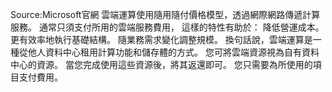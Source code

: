 Source:Microsoft官網
雲端運算使用隨用隨付價格模型，透過網際網路傳遞計算服務。 通常只須支付所用的雲端服務費用，
這樣的特性有助於：
                降低營運成本。
                更有效率地執行基礎結構。
                隨業務需求變化調整規模。
換句話說，雲端運算是一種從他人資料中心租用計算功能和儲存體的方式。 您可將雲端資源視為自有資料中心的資源。 當您完成使用這些資源後，將其返還即可。 您只需要為所使用的項目支付費用。
